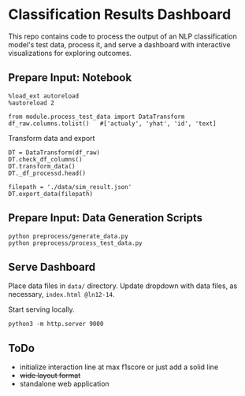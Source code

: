 # Classification Results Dashboard

This repo contains code to process the output of an NLP classification model's test data,
process it, and serve a dashboard with interactive visualizations for exploring outcomes.

## Prepare Input: Notebook

```
%load_ext autoreload
%autoreload 2

from module.process_test_data import DataTransform
df_raw.columns.tolist()   #['actualy', 'yhat', 'id', 'text]
```

Transform data and export

```
DT = DataTransform(df_raw)
DT.check_df_columns()
DT.transform_data()
DT._df_processd.head()

filepath = './data/sim_result.json'
DT.export_data(filepath)
```

## Prepare Input: Data Generation Scripts

```
python preprocess/generate_data.py
python preprocess/process_test_data.py
```

## Serve Dashboard

Place data files in `data/` directory. Update dropdown with data files, as necessary, `index.html @ln12-14`.

Start serving locally.

```
python3 -m http.server 9000
```


## ToDo

* initialize interaction line at max f1score or just add a solid line
* ~~wide layout format~~
* standalone web application
